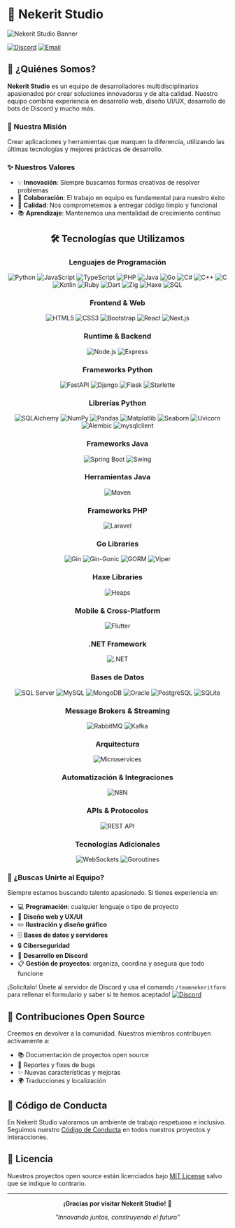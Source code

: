 # 🚀 Nekerit Studio


![Nekerit Studio Banner](https://soyhugo.es/nekerit/multimedia/banner_nekerit.jpg)


[![Discord](https://img.shields.io/badge/-Discord%20Server-5865F2?style=for-the-badge&logo=discord&logoColor=white)](https://discord.gg/k2jEVnKZ97)
[![Email](https://img.shields.io/badge/-nekeritstudio@gmail.com-D14836?style=for-the-badge&logo=gmail&logoColor=white)](mailto:nekeritstudio@gmail.com)

## 🌟 ¿Quiénes Somos?

**Nekerit Studio** es un equipo de desarrolladores multidisciplinarios apasionados por crear soluciones innovadoras y de alta calidad. Nuestro equipo combina experiencia en desarrollo web, diseño UI/UX, desarrollo de bots de Discord y mucho más.

### 🎯 Nuestra Misión
Crear aplicaciones y herramientas que marquen la diferencia, utilizando las últimas tecnologías y mejores prácticas de desarrollo.

### ✨ Nuestros Valores
- 💡 **Innovación**: Siempre buscamos formas creativas de resolver problemas
- 🤝 **Colaboración**: El trabajo en equipo es fundamental para nuestro éxito
- 🔧 **Calidad**: Nos comprometemos a entregar código limpio y funcional
- 📚 **Aprendizaje**: Mantenemos una mentalidad de crecimiento continuo

</div>

<div align="center">

## 🛠️ Tecnologías que Utilizamos

### Lenguajes de Programación
![Python](https://img.shields.io/badge/-Python-3776AB?style=for-the-badge&logo=python&logoColor=white)
![JavaScript](https://img.shields.io/badge/-JavaScript-F7DF1E?style=for-the-badge&logo=javascript&logoColor=black)
![TypeScript](https://img.shields.io/badge/-TypeScript-3178C6?style=for-the-badge&logo=typescript&logoColor=white)
![PHP](https://img.shields.io/badge/-PHP-777BB4?style=for-the-badge&logo=php&logoColor=white)
![Java](https://img.shields.io/badge/-Java-007396?style=for-the-badge&logo=java&logoColor=white)
![Go](https://img.shields.io/badge/-Go-00ADD8?style=for-the-badge&logo=go&logoColor=white)
![C#](https://img.shields.io/badge/-C%23-239120?style=for-the-badge&logo=c-sharp&logoColor=white)
![C++](https://img.shields.io/badge/-C++-00599C?style=for-the-badge&logo=cplusplus&logoColor=white)
![C](https://img.shields.io/badge/-C-A8B9CC?style=for-the-badge&logo=c&logoColor=black)
![Kotlin](https://img.shields.io/badge/-Kotlin-7F52FF?style=for-the-badge&logo=kotlin&logoColor=white)
![Ruby](https://img.shields.io/badge/-Ruby-CC342D?style=for-the-badge&logo=ruby&logoColor=white)
![Dart](https://img.shields.io/badge/-Dart-0175C2?style=for-the-badge&logo=dart&logoColor=white)
![Zig](https://img.shields.io/badge/-Zig-F7A41D?style=for-the-badge&logo=zig&logoColor=white)
![Haxe](https://img.shields.io/badge/-Haxe-EA8220?style=for-the-badge&logo=haxe&logoColor=white)
![SQL](https://img.shields.io/badge/-SQL-4479A1?style=for-the-badge&logo=mysql&logoColor=white)

### Frontend & Web
![HTML5](https://img.shields.io/badge/-HTML5-E34F26?style=for-the-badge&logo=html5&logoColor=white)
![CSS3](https://img.shields.io/badge/-CSS3-1572B6?style=for-the-badge&logo=css3&logoColor=white)
![Bootstrap](https://img.shields.io/badge/-Bootstrap-7952B3?style=for-the-badge&logo=bootstrap&logoColor=white)
![React](https://img.shields.io/badge/-React-61DAFB?style=for-the-badge&logo=react&logoColor=black)
![Next.js](https://img.shields.io/badge/-Next.js-000000?style=for-the-badge&logo=next.js&logoColor=white)

### Runtime & Backend
![Node.js](https://img.shields.io/badge/-Node.js-339933?style=for-the-badge&logo=node.js&logoColor=white)
![Express](https://img.shields.io/badge/-Express-000000?style=for-the-badge&logo=express&logoColor=white)

### Frameworks Python
![FastAPI](https://img.shields.io/badge/-FastAPI-009688?style=for-the-badge&logo=fastapi&logoColor=white)
![Django](https://img.shields.io/badge/-Django-092E20?style=for-the-badge&logo=django&logoColor=white)
![Flask](https://img.shields.io/badge/-Flask-000000?style=for-the-badge&logo=flask&logoColor=white)
![Starlette](https://img.shields.io/badge/-Starlette-FF6B6B?style=for-the-badge&logoColor=white)

### Librerías Python
![SQLAlchemy](https://img.shields.io/badge/-SQLAlchemy-D71F00?style=for-the-badge&logo=sqlalchemy&logoColor=white)
![NumPy](https://img.shields.io/badge/-NumPy-013243?style=for-the-badge&logo=numpy&logoColor=white)
![Pandas](https://img.shields.io/badge/-Pandas-150458?style=for-the-badge&logo=pandas&logoColor=white)
![Matplotlib](https://img.shields.io/badge/-Matplotlib-11557C?style=for-the-badge&logoColor=white)
![Seaborn](https://img.shields.io/badge/-Seaborn-3776AB?style=for-the-badge&logoColor=white)
![Uvicorn](https://img.shields.io/badge/-Uvicorn-009688?style=for-the-badge&logoColor=white)
![Alembic](https://img.shields.io/badge/-Alembic-FF6B6B?style=for-the-badge&logoColor=white)
![mysqlclient](https://img.shields.io/badge/-mysqlclient-4479A1?style=for-the-badge&logoColor=white)

### Frameworks Java
![Spring Boot](https://img.shields.io/badge/-Spring%20Boot-6DB33F?style=for-the-badge&logo=spring-boot&logoColor=white)
![Swing](https://img.shields.io/badge/-Swing-007396?style=for-the-badge&logo=java&logoColor=white)

### Herramientas Java
![Maven](https://img.shields.io/badge/-Maven-C71A36?style=for-the-badge&logo=apache-maven&logoColor=white)

### Frameworks PHP
![Laravel](https://img.shields.io/badge/-Laravel-FF2D20?style=for-the-badge&logo=laravel&logoColor=white)

### Go Libraries
![Gin](https://img.shields.io/badge/-Gin-00ADD8?style=for-the-badge&logoColor=white)
![Gin-Gonic](https://img.shields.io/badge/-Gin--Gonic-00ADD8?style=for-the-badge&logoColor=white)
![GORM](https://img.shields.io/badge/-GORM-00ADD8?style=for-the-badge&logoColor=white)
![Viper](https://img.shields.io/badge/-Viper-00ADD8?style=for-the-badge&logoColor=white)

### Haxe Libraries
![Heaps](https://img.shields.io/badge/-Heaps-EA8220?style=for-the-badge&logoColor=white)

### Mobile & Cross-Platform
![Flutter](https://img.shields.io/badge/-Flutter-02569B?style=for-the-badge&logo=flutter&logoColor=white)

### .NET Framework
![.NET](https://img.shields.io/badge/-.NET-512BD4?style=for-the-badge&logo=dotnet&logoColor=white)

### Bases de Datos
![SQL Server](https://img.shields.io/badge/-SQL%20Server-CC2927?style=for-the-badge&logo=microsoft-sql-server&logoColor=white)
![MySQL](https://img.shields.io/badge/-MySQL-4479A1?style=for-the-badge&logo=mysql&logoColor=white)
![MongoDB](https://img.shields.io/badge/-MongoDB-47A248?style=for-the-badge&logo=mongodb&logoColor=white)
![Oracle](https://img.shields.io/badge/-Oracle-F80000?style=for-the-badge&logo=oracle&logoColor=white)
![PostgreSQL](https://img.shields.io/badge/-PostgreSQL-336791?style=for-the-badge&logo=postgresql&logoColor=white)
![SQLite](https://img.shields.io/badge/-SQLite-003B57?style=for-the-badge&logo=sqlite&logoColor=white)

### Message Brokers & Streaming
![RabbitMQ](https://img.shields.io/badge/-RabbitMQ-FF6600?style=for-the-badge&logo=rabbitmq&logoColor=white)
![Kafka](https://img.shields.io/badge/-Kafka-231F20?style=for-the-badge&logo=apache-kafka&logoColor=white)

### Arquitectura
![Microservices](https://img.shields.io/badge/-Microservices-FF6B35?style=for-the-badge&logoColor=white)

### Automatización & Integraciones
![N8N](https://img.shields.io/badge/-N8N-EA4B71?style=for-the-badge&logo=n8n&logoColor=white)

### APIs & Protocolos
![REST API](https://img.shields.io/badge/-REST%20API-FF6B35?style=for-the-badge&logoColor=white)

### Tecnologías Adicionales
![WebSockets](https://img.shields.io/badge/-WebSockets-010101?style=for-the-badge&logoColor=white)
![Goroutines](https://img.shields.io/badge/-Goroutines-00ADD8?style=for-the-badge&logoColor=white)

</div>

### 💼 ¿Buscas Unirte al Equipo?

Siempre estamos buscando talento apasionado. Si tienes experiencia en:
- 💻 **Programación**: cualquier lenguaje o tipo de proyecto
- 🎨 **Diseño web y UX/UI**
- ✏️ **Ilustración y diseño gráfico**
- 🗄️ **Bases de datos y servidores**
- 🔒 **Ciberseguridad**
- 🤖 **Desarrollo en Discord**
- 📋 **Gestión de proyectos**: organiza, coordina y asegura que todo funcione

¡Solicítalo! Únete al servidor de Discord y usa el comando `/teamnekeritform` para rellenar el formulario y saber si te hemos aceptado!
[![Discord](https://img.shields.io/badge/-Discord%20Server-5865F2?style=for-the-badge&logo=discord&logoColor=white)](https://discord.gg/k2jEVnKZ97)



## 🤝 Contribuciones Open Source

Creemos en devolver a la comunidad. Nuestros miembros contribuyen activamente a:
- 📚 Documentación de proyectos open source
- 🐛 Reportes y fixes de bugs
- ✨ Nuevas características y mejoras
- 🌍 Traducciones y localización

## 📜 Código de Conducta

En Nekerit Studio valoramos un ambiente de trabajo respetuoso e inclusivo. Seguimos nuestro [Código de Conducta](./CODE_OF_CONDUCT.md) en todos nuestros proyectos y interacciones.

## 📄 Licencia

Nuestros proyectos open source están licenciados bajo [MIT License](https://mit-license.org) salvo que se indique lo contrario.

---

<div align="center">

**¡Gracias por visitar Nekerit Studio!** 🚀

*"Innovando juntos, construyendo el futuro"*

</div>
